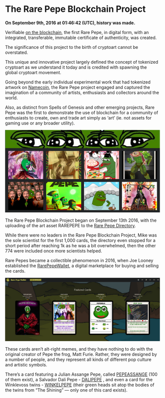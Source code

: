 # The Rare Pepe Blockchain Project

**On September 9th, 2016 at 01:46:42 (UTC), history was made.**

Verifiable [on the blockchain](https://www.blockchain.com/btc/block/428919), the first Rare Pepe, in digital form, with an integrated, transferable, immutable certificate of authenticity, was created.

The significance of this project to the birth of cryptoart cannot be overstated.

This unique and innovative project largely defined the concept of tokenized cryptoart as we understand it today and is credited with spawning the global cryptoart movement.

Going beyond the early individual experimental work that had tokenized artwork on [Namecoin](https://www.namecoin.org/), the Rare Pepe project engaged and captured the imagination of a community of artists, enthusiasts and collectors around the world.

Also, as distinct from Spells of Genesis and other emerging projects, Rare Pepe was the first to demonstrate the use of blockchain for a community of enthusiasts to create, own and trade art simply as ‘art’ (ie. not assets for gaming use or any broader utility).

![Rare Pepe Directory](<../../.gitbook/assets/Screenshot 2022-03-31 043023.png>)

The Rare Pepe Blockchain Project began on September 13th 2016, with the uploading of the art asset RAREPEPE to the [Rare Pepe Directory](http://rarepepedirectory.com/?p=10).

While there were no leaders in the Rare Pepe Blockchain Project, Mike was the sole scientist for the first 1,000 cards, the directory even stopped for a short period after reaching 1k as he was a bit overwhelmed, then the other 774 were included once more scientists helped.

Rare Pepes became a collectible phenomenon in 2016, when Joe Looney established the [RarePepeWallet](https://rarepepewallet.com/), a digital marketplace for buying and selling the cards.

![Some Rare Pepes featured on RarePepeWallet](<../../.gitbook/assets/Screenshot 2022-03-31 043202.png>)

These cards aren’t alt-right memes, and they have nothing to do with the original creator of Pepe the frog, Matt Furie. Rather, they were designed by a number of people, and they represent all kinds of different pop culture and artistic symbols.

There’s a card featuring a Julian Assange Pepe, called [PEPEASSANGE](https://pepe.wtf/asset/PEPEASSANGE) (100 of them exist), a Salvador Dali Pepe - [DALIPEPE](https://pepe.wtf/asset/DALIPEPE) , and even a card for the Winklevoss twins - [WINKELPEPE](series-and-card-specific-lore/series-2.md#series-2-card-34-winkelpepe) (their green heads sit atop the bodies of the twins from “The Shining” — only one of this card exists).
